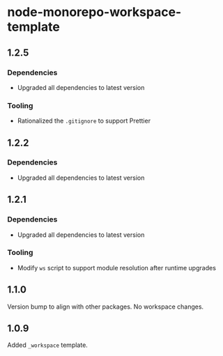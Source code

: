 # node-monorepo-workspace-template

## 1.2.5

### Dependencies

- Upgraded all dependencies to latest version

### Tooling

- Rationalized the `.gitignore` to support Prettier

## 1.2.2

### Dependencies

- Upgraded all dependencies to latest version

## 1.2.1

### Dependencies

- Upgraded all dependencies to latest version

### Tooling

- Modify `ws` script to support module resolution after runtime upgrades

## 1.1.0

Version bump to align with other packages. No workspace changes.

## 1.0.9

Added `_workspace` template.
